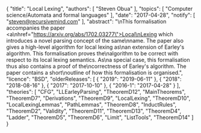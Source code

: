 {
    "title": "Local Lexing",
    "authors": [
        "Steven Obua"
    ],
    "topics": [
        "Computer science/Automata and formal languages"
    ],
    "date": "2017-04-28",
    "notify": [
        "steven@recursivemind.com"
    ],
    "abstract": "\nThis formalisation accompanies the paper <a\nhref=\"https://arxiv.org/abs/1702.03277\">Local\nLexing</a> which introduces a novel parsing concept of the same\nname. The paper also gives a high-level algorithm for local lexing as\nan extension of Earley's algorithm. This formalisation proves the\nalgorithm to be correct with respect to its local lexing semantics. As\na special case, this formalisation thus also contains a proof of the\ncorrectness of Earley's algorithm. The paper contains a short\noutline of how this formalisation is organised.",
    "licence": "BSD",
    "olderReleases": [
        {
            "2019": "2019-06-11"
        },
        {
            "2018": "2018-08-16"
        },
        {
            "2017": "2017-10-10"
        },
        {
            "2016-1": "2017-04-28"
        }
    ],
    "theories": [
        "CFG",
        "LLEarleyParsing",
        "TheoremD12",
        "MainTheorems",
        "TheoremD7",
        "Derivations",
        "TheoremD9",
        "LocalLexing",
        "TheoremD10",
        "LocalLexingLemmas",
        "PathLemmas",
        "TheoremD8",
        "InductRules",
        "TheoremD2",
        "Validity",
        "TheoremD11",
        "TheoremD13",
        "TheoremD4",
        "Ladder",
        "TheoremD5",
        "TheoremD6",
        "Limit",
        "ListTools",
        "TheoremD14"
    ]
}